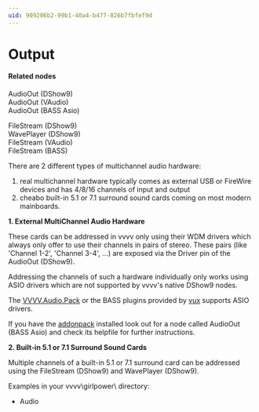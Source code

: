 ```yaml
---
uid: 909206b2-99b1-40a4-b477-826b7fbfef9d
---
```


# Output

#### Related nodes
<span class="node">AudioOut (DShow9)</span>  
AudioOut (VAudio)  
<span class="node">AudioOut (BASS Asio)</span>  

<span class="node">FileStream (DShow9)</span>  
<span class="node">WavePlayer (DShow9)</span>  
FileStream (VAudio)  
<span class="node">FileStream (BASS)</span>  


There are 2 different types of multichannel audio hardware:  

1. real multichannel hardware typically comes as external USB or FireWire devices and has 4/8/16 channels of input and output
1. cheabo built-in 5.1 or 7.1 surround sound cards coming on most modern mainboards.


**1. External MultiChannel Audio Hardware**  

These cards can be addressed in vvvv only using their WDM drivers which always only offer to use their channels in pairs of stereo. These pairs (like 'Channel 1-2', 'Channel 3-4', ...) are exposed via the <span class="pin">Driver</span> pin of the <span class="node">AudioOut (DShow9)</span>.  

Addressing the channels of such a hardware individually only works using ASIO drivers which are not supported by vvvv's native DShow9 nodes.  

The <a href="https://vvvv.org/contribution/vvvv.audio-pack-alpha" class="extURL contribution" target="_blank">VVVV.Audio.Pack</a> or the BASS plugins provided by <span class="user"><a href="https://vvvv.org/users/vux" class="extURL" target="_blank">vux</a></span> supports ASIO drivers.   

If you have the [addonpack](https://vvvv.org/downloads/) installed look out for a node called <span class="node">AudioOut (BASS Asio)</span> and check its helpfile for further instructions.  


**2. Built-in 5.1 or 7.1 Surround Sound Cards**  

Multiple channels of a built-in 5.1 or 7.1 surround card can be addressed using the <span class="node">FileStream (DShow9)</span> and <span class="node">WavePlayer (DShow9)</span>.  

Examples in your vvvv\girlpower\ directory:  
* Audio  

